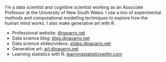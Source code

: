 
I'm a data scientist and cognitive scientist working as an Associate Professor at the University of New South Wales. I use a mix of experimental methods and computational modelling techniques to explore how the human mind works. I also make generative art with R. 

- Professional website: [djnavarro.net](https://djnavarro.net)
- Data science blog: [blog.djnavarro.net](https://blog.djnavarro.net)
- Data science slides/videos: [slides.djnavarro.net](https://slides.djnavarro.net)
- Generative art: [art.djnavarro.net](https://art.djnavarro.net)
- Learning statistics with R: [learningstatisticswithr.com](https://learningstatisticswithr.com)

